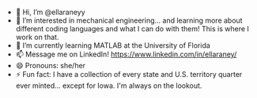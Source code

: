 - 👋 Hi, I’m @ellaraneyy
- 👀 I’m interested in mechanical engineering... and learning more about different coding languages and what I can do with them! This is where I work on that.
- 🌱 I’m currently learning MATLAB at the University of Florida
- 📫 Message me on LinkedIn! https://www.linkedin.com/in/ellaraney/
- 😄 Pronouns: she/her
- ⚡ Fun fact: I have a collection of every state and U.S. territory quarter ever minted... except for Iowa. I'm always on the lookout.

<!---
ellaraneyy/ellaraneyy is a ✨ special ✨ repository because its `README.md` (this file) appears on your GitHub profile.
You can click the Preview link to take a look at your changes.
--->
